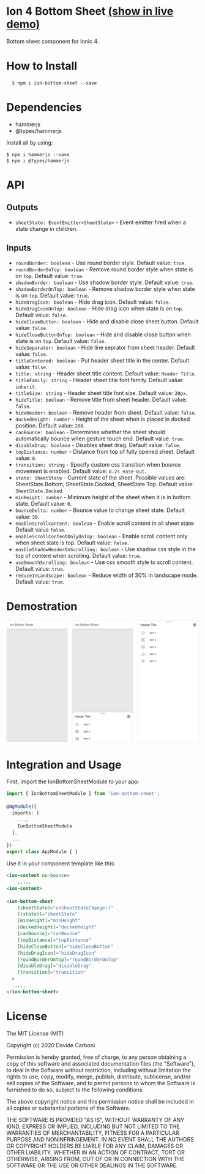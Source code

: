 # Ion 4 Bottom Sheet [(show in live demo)](https://carbonidavide.github.io/ion-bottom-sheet)

Bottom sheet component for Ionic 4.

# How to Install
```
  $ npm i ion-bottom-sheet --save
```

# Dependencies

 - hammerjs
 - @types/hammerjs

Install all by using:
```
$ npm i hammerjs --save
$ npm i @types/hammerjs
```

# API

## Outputs

  - `sheetState: EventEmitter<SheetState>` - Event emitter fired when a state change in children.

## Inputs
  - `roundBorder: boolean` - Use round border style. Default value: `true`.
  - `roundBorderOnTop: boolean` - Remove round border style when state is on `top`. Default value: `true`.
  - `shadowBorder: boolean` - Use shadow border style. Default value: `true`.
  - `shadowBorderOnTop: boolean` - Remove shadow border style when state is on `top`. Default value: `true`.
  - `hideDragIcon: boolean` - Hide drag icon. Default value: `false`.
  - `hideDragIconOnTop: boolean` - Hide drag icon when state is on `top`. Default value: `false`.
  - `hideCloseButton: boolean` - Hide and disable close sheet button. Default value: `false`.
  - `hideCloseButtonOnTop: boolean` - Hide and disable close button when state is on `top`. Default value: `false`.
  - `hideSeparator: boolean` - Hide line seprator from sheet header. Default value: `false`.
  - `titleCentered: boolean` - Put header sheet title in the center. Default value: `false`.
  - `title: string` - Header sheet title content. Default value: `Header Title`.
  - `titleFamily: string` - Header sheet title font family. Default value: `inherit`.
  - `titleSize: string` -  Header sheet title font size. Default value: `20px`.
  - `hideTitle: boolean` - Remove title from sheet header. Default value: `false`.
  - `hideHeader: boolean` - Remove header from sheet. Default value: `false`.
  - `dockedHeight: number` - Height of the sheet when is placed in docked position. Default value: `200`.
  - `canBounce: boolean` - Determines whether the sheet should automatically bounce when gesture touch end. Default value: `true`.
  - `disableDrag: boolean` - Disables sheet drag. Default value: `false`.
  - `topDistance: number` - Distance from top of fully opened sheet. Default value: `0`.
  - `transition: string` - Specify custom css transition when bounce movement is enabled. Default value: `0.2s ease-out`.
  - `state: SheetState` - Current state of the sheet. Possible values are: SheetState.Bottom, SheetState.Docked, SheetState.Top. Default value: `SheetState.Docked`.
  - `minHeight: number` - Minimum height of the sheet when it is in bottom state. Default value: `0`.
  - `bounceDelta: number` - Bounce value to change sheet state. Default value: `30`.
  - `enableScrollContent: boolean` - Enable scroll content in all sheet state: Default value `false`.
  - `enableScrollContentOnlyOnTop: boolean` - Enable scroll content only when sheet state is top. Default value: `false`.
  - `enableShadowHeaderOnScrolling: boolean` - Use shadow css style in the top of content when scrolling. Default value: `true`.
  - `useSmoothScrolling: boolean` - Use css smooth style to scroll content. Default value: `true`.
  - `reduceInLandscape: boolean` - Reduce width of 30% in landscape mode. Default value: `true`.
  
# Demostration

![Davide Carboni - Ion Bottom Sheet](doc/images/ion-sheet-states.png?raw=true "Title")

# Integration and Usage
First, import the IonBottomSheetModule to your app:

```typescript
import { IonBottomSheetModule } from 'ion-bottom-sheet';

@NgModule({
  imports: [
    ...,
    IonBottomSheetModule
  ],
  ...
})
export class AppModule { }
```

Use it in your component template like this:

```html
<ion-content no-bounce>
    .....
<ion-content>

<ion-bottom-sheet 
    (sheetState)="onSheetStateChange()"
    [(state)]="sheetState" 
    [minHeight]="minHeight" 
    [dockedHeight]="dockedHeight"
    [canBounce]="canBounce" 
    [topDistance]="topDistance"
    [hideCloseButton]="hideCloseButton"
    [hideDragIcon]="hideDragIcon"
    [roundBorderOnTop]="roundBorderOnTop"
    [disableDrag]="disableDrag"
    [transition]="transition"
  >
  .....
</ion-bottom-sheet>
```

# License

The MIT License (MIT)

Copyright (c) 2020 Davide Carboni

Permission is hereby granted, free of charge, to any person obtaining a copy of this software and associated documentation files (the "Software"), to deal in the Software without restriction, including without limitation the rights to use, copy, modify, merge, publish, distribute, sublicense, and/or sell copies of the Software, and to permit persons to whom the Software is furnished to do so, subject to the following conditions:

The above copyright notice and this permission notice shall be included in all copies or substantial portions of the Software.

THE SOFTWARE IS PROVIDED "AS IS", WITHOUT WARRANTY OF ANY KIND, EXPRESS OR IMPLIED, INCLUDING BUT NOT LIMITED TO THE WARRANTIES OF MERCHANTABILITY, FITNESS FOR A PARTICULAR PURPOSE AND NONINFRINGEMENT. IN NO EVENT SHALL THE AUTHORS OR COPYRIGHT HOLDERS BE LIABLE FOR ANY CLAIM, DAMAGES OR OTHER LIABILITY, WHETHER IN AN ACTION OF CONTRACT, TORT OR OTHERWISE, ARISING FROM, OUT OF OR IN CONNECTION WITH THE SOFTWARE OR THE USE OR OTHER DEALINGS IN THE SOFTWARE.